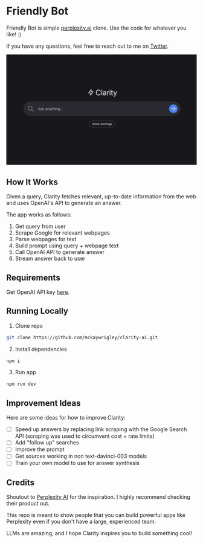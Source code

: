 # Friendly Bot

Friendly Bot is simple [perplexity.ai](https://www.perplexity.ai/) clone. Use the code for whatever you like! :)

If you have any questions, feel free to reach out to me on [Twitter](https://twitter.com/mckaywrigley).

[![Friendly Bot](./public/screenshot.png)](https://clarity-ai.vercel.app/)

## How It Works

Given a query, Clarity fetches relevant, up-to-date information from the web and uses OpenAI's API to generate an answer.

The app works as follows:

1. Get query from user
2. Scrape Google for relevant webpages
3. Parse webpages for text
4. Build prompt using query + webpage text
5. Call OpenAI API to generate answer
6. Stream answer back to user

## Requirements

Get OpenAI API key [here](https://openai.com/api/).

## Running Locally

1. Clone repo

```bash
git clone https://github.com/mckaywrigley/clarity-ai.git
```

2. Install dependencies

```bash
npm i
```

3. Run app

```bash
npm run dev
```

## Improvement Ideas

Here are some ideas for how to improve Clarity:

- [ ] Speed up answers by replacing link scraping with the Google Search API (scraping was used to circumvent cost + rate limits)
- [ ] Add "follow up" searches
- [ ] Improve the prompt
- [ ] Get sources working in non text-davinci-003 models
- [ ] Train your own model to use for answer synthesis

## Credits

Shoutout to [Perplexity AI](https://www.perplexity.ai/) for the inspiration. I highly recommend checking their product out.

This repo is meant to show people that you can build powerful apps like Perplexity even if you don't have a large, experienced team.

LLMs are amazing, and I hope Clarity inspires you to build something cool!

